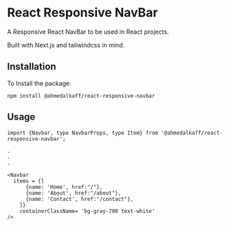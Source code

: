 # React Responsive NavBar

A Responsive React NavBar to be used in React projects.

Built with Next.js and tailwindcss in mind.

## Installation

To Install the package:

`npm install @ahmedalkaff/react-responsive-navbar`

## Usage

``` tsx
import {Navbar, type NavbarProps, type Item} from '@ahmedalkaff/react-responsive-navbar';

.
.
.

<Navbar
  items = {[
      {name: 'Home', href:"/"},
      {name: 'About', href:"/about"},
      {name: 'Contact', href:"/contact"},
    ]}
    containerClassName= 'bg-gray-700 text-white'
/>
```

